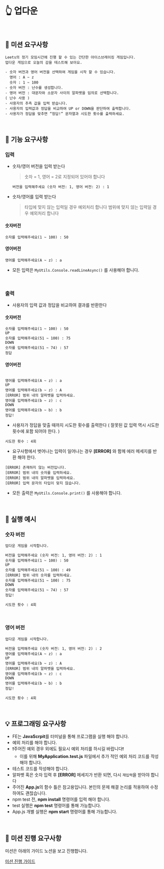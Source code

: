 # 👆 업다운

</br>

## 🎯 미션 요구사항

    Leets의 정기 모임시간에 진행 할 수 있는 간단한 아이스브레이킹 게임입니다.
    업다운 게임으로 오늘의 감을 테스트해 보아요.

    - 숫자 버전과 영어 버전을 선택하여 게임을 시작 할 수 있습니다.
      영어 : A ~ z
      숫자 : 1 ~ 100
    - 숫자 버전 : 난수를 생성합니다.
    - 영어 버전 : 대문자와 소문자 사이의 알파벳을 임의로 선택합니다.
    ( 난수 사용 )
    - 사용자의 추측 값을 입력 받습니다.
    - 사용자의 입력값과 정답을 비교하여 UP or DOWN을 판단하여 출력합니다.
    - 사용자가 정답을 맞추면 “정답!” 문자열과 시도한 횟수를 출력하세요.

</br>

## 🤖 기능 요구사항

### 입력

- 숫자/영어 버전을 입력 받는다

  > 숫자 = 1, 영어 = 2로 지정되어 있어야 합니다

  ```
  버전을 입력해주세요 (숫자 버전: 1, 영어 버전: 2) : 1
  ```

- 숫자/영어를 입력 받는다
  > 타입에 맞지 않는 입력일 경우 예외처리 합니다
  > 범위에 맞지 않는 입력일 경우 예외처리 합니다

#### 숫자버전

```
숫자를 입력해주세요(1 ~ 100) : 50
```

#### 영어버전

```
영어를 입력해주세요(A ~ z) : a
```

- 모든 입력은 `MyUtils.Console.readLineAsync()` 를 사용해야 합니다.

</br>

### 출력

- 사용자의 입력 값과 정답을 비교하여 결과를 반환한다

#### 숫자버전

```
숫자를 입력해주세요(1 ~ 100) : 50
UP
숫자를 입력해주세요(51 ~ 100) : 75
DOWN
숫자를 입력해주세요(51 ~ 74) : 57
정답
```

#### 영어버전

```

영어를 입력해주세요(A ~ z) : a
UP
영어를 입력해주세요(b ~ z) : A
[ERROR] 범위 내의 알파벳을 입력하세요.
영어를 입력해주세요(b ~ z) : c
DOWN
영어를 입력해주세요(b ~ b) : b
정답!
```

- 사용자가 정답을 맞출 때까지 시도한 횟수를 출력한다
  ( 잘못된 값 입력 역시 시도한 횟수에 포함 되어야 한다. )

```
시도한 횟수 : 4회
```

- 요구사항에서 벗어나는 입력이 일어나는 경우 **[ERROR]** 와 함께 에러 메세지를 반환 해야 한다.

```
[ERROR] 존재하지 않는 버전입니다.
[ERROR] 범위 내의 숫자를 입력하세요.
[ERROR] 범위 내의 알파벳을 입력하세요.
[ERROR] 입력 문자의 타입이 맞지 않습니다.
```

- 모든 출력은 `MyUtils.Console.print()` 를 사용해야 합니다.

</br>

## 📍 실행 예시

### 숫자 버전

```
업다운 게임을 시작합니다.

버전을 입력해주세요 (숫자 버전: 1, 영어 버전: 2) : 1
숫자를 입력해주세요(1 ~ 100) : 50
UP
숫자를 입력해주세요(51 ~ 100) : 49
[ERROR] 범위 내의 숫자를 입력하세요.
숫자를 입력해주세요(51 ~ 100) : 75
DOWN
숫자를 입력해주세요(51 ~ 74) : 57
정답!

시도한 횟수 : 4회
```

</br>

### 영어 버전

```
업다운 게임을 시작합니다.

버전을 입력해주세요 (숫자 버전: 1, 영어 버전: 2) : 2
영어를 입력해주세요(A ~ z) : a
UP
영어를 입력해주세요(b ~ z) : A
[ERROR] 범위 내의 알파벳을 입력하세요.
영어를 입력해주세요(b ~ z) : c
DOWN
영어를 입력해주세요(b ~ b) : b
정답!

시도한 횟수 : 4회
```

</br>

## 💡 프로그래밍 요구사항

- FE는 **JavaScrpit**를 터미널을 통해 프로그램을 실행 해야 합니다.
- 예외 처리를 해야 합니다.
- ❗️주어진 예외 경우 외에도 필요시 예외 처리를 하시길 바랍니다❗️
  - 이를 위해 **MyApplication.test.js** 파일에서 추가 적인 예외 처리 코드를 작성 해야 합니다.
- 테스트 코드를 작성해야 합니다.
- 알파벳 혹은 숫자 입력 후 **[ERROR]** 메세지가 반환 되면, 다시 `재입력`을 받아야 합니다
- 주어진 **App.js**의 함수 틀은 참고용입니다. 본인의 문제 해결 논리를 적용하여 수정 하여도 괜찮습니다.
- npm test 전, **npm install** 명령어를 입력 해야 합니다.
- test 실행은 **npm test** 명령어를 통해 가능합니다.
- App.js 개별 실행은 **npm start** 명령어를 통해 가능합니다.

</br>

## 📢 미션 진행 요구사항

미션은 아래의 가이드 노션을 보고 진행합니다.

[미션 진행 가이드](https://leets-final.notion.site/46dbd9440a4f4d5e97228011dff70f5a?pvs=4)
